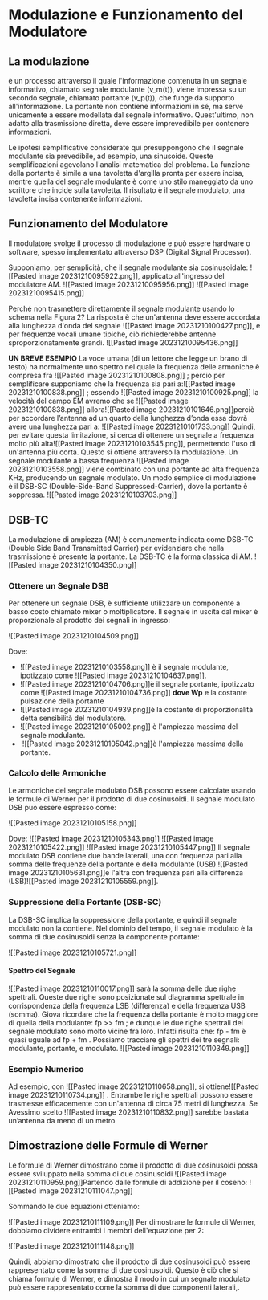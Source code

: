 # Modulazione e Funzionamento del Modulatore

## La **modulazione**
è un processo attraverso il quale l'informazione contenuta in un segnale informativo, chiamato segnale modulante \(v_m(t)\), viene impressa su un secondo segnale, chiamato portante \(v_p(t)\), che funge da supporto all'informazione. La portante non contiene informazioni in sé, ma serve unicamente a essere modellata dal segnale informativo. Quest'ultimo, non adatto alla trasmissione diretta, deve essere imprevedibile per contenere informazioni.

Le ipotesi semplificative considerate qui presuppongono che il segnale modulante sia prevedibile, ad esempio, una sinusoide. Queste semplificazioni agevolano l'analisi matematica del problema. La funzione della portante è simile a una tavoletta d'argilla pronta per essere incisa, mentre quella del segnale modulante è come uno stilo maneggiato da uno scrittore che incide sulla tavoletta. Il risultato è il segnale modulato, una tavoletta incisa contenente informazioni.

## Funzionamento del Modulatore

Il modulatore svolge il processo di modulazione e può essere hardware o software, spesso implementato attraverso DSP (Digital Signal Processor).

Supponiamo, per semplicità, che il segnale modulante sia cosinusoidale: ![[Pasted image 20231210095922.png]], applicato all'ingresso del modulatore AM.
![[Pasted image 20231210095956.png]]
![[Pasted image 20231210095415.png]]

Perché non trasmettere direttamente il segnale modulante usando lo schema nella Figura 2? La risposta è che un'antenna deve essere accordata alla lunghezza d'onda del segnale
![[Pasted image 20231210100427.png]], e per frequenze vocali umane tipiche, ciò richiederebbe antenne sproporzionatamente grandi.
![[Pasted image 20231210095436.png]]

**UN BREVE ESEMPIO**
La voce umana (di un lettore che legge un brano di testo) ha normalmente uno spettro nel quale la frequenza delle armoniche è compresa fra ![[Pasted image 20231210100808.png]] ; perciò per semplificare supponiamo che la frequenza sia pari a:![[Pasted image 20231210100838.png]] ; essendo  ![[Pasted image 20231210100925.png]] la velocità del campo EM avremo che se ![[Pasted image 20231210100838.png]] allora![[Pasted image 20231210101646.png]]perciò per accordare l’antenna ad un quarto della lunghezza d’onda essa dovrà avere una lunghezza pari a: 
![[Pasted image 20231210101733.png]]
Quindi, per evitare questa limitazione, si cerca di ottenere un segnale a frequenza molto più alta![[Pasted image 20231210103545.png]], permettendo l'uso di un'antenna più corta. Questo si ottiene attraverso la modulazione. Un segnale modulante a bassa frequenza ![[Pasted image 20231210103558.png]] viene combinato con una portante ad alta frequenza KHz, producendo un segnale modulato. Un modo semplice di modulazione è il DSB-SC (Double-Side-Band Suppressed-Carrier), dove la portante è soppressa.
![[Pasted image 20231210103703.png]]


## DSB-TC

La modulazione di ampiezza (AM) è comunemente indicata come DSB-TC (Double Side Band Transmitted Carrier) per evidenziare che nella trasmissione è presente la portante. La DSB-TC è la forma classica di AM.
![[Pasted image 20231210104350.png]]

### Ottenere un Segnale DSB

Per ottenere un segnale DSB, è sufficiente utilizzare un componente a basso costo chiamato mixer o moltiplicatore. Il segnale in uscita dal mixer è proporzionale al prodotto dei segnali in ingresso:

![[Pasted image 20231210104509.png]]

Dove:

- ![[Pasted image 20231210103558.png]] è il segnale modulante, ipotizzato come ![[Pasted image 20231210104637.png]].
- ![[Pasted image 20231210104706.png]]è il segnale portante, ipotizzato come ![[Pasted image 20231210104736.png]] 
**dove Wp** e la costante pulsazione della portante
- ![[Pasted image 20231210104939.png]]è la costante di proporzionalità detta sensibilità del modulatore.
- ![[Pasted image 20231210105002.png]]​ è l'ampiezza massima del segnale modulante.
- ​ ![[Pasted image 20231210105042.png]]è l'ampiezza massima della portante.

### Calcolo delle Armoniche

Le armoniche del segnale modulato DSB possono essere calcolate usando le formule di Werner per il prodotto di due cosinusoidi. Il segnale modulato DSB può essere espresso come:

![[Pasted image 20231210105158.png]]

Dove:
![[Pasted image 20231210105343.png]]
![[Pasted image 20231210105422.png]]
![[Pasted image 20231210105447.png]]
Il segnale modulato DSB contiene due bande laterali, una con frequenza pari alla somma delle frequenze della portante e della modulante (USB) ![[Pasted image 20231210105631.png]]e l'altra con frequenza pari alla differenza (LSB)![[Pasted image 20231210105559.png]].


### Suppressione della Portante (DSB-SC)

La DSB-SC implica la soppressione della portante, e quindi il segnale modulato non la contiene. Nel dominio del tempo, il segnale modulato è la somma di due cosinusoidi senza la componente portante:

![[Pasted image 20231210105721.png]]
#### Spettro del Segnale
![[Pasted image 20231210110017.png]]
sarà la somma delle due righe spettrali. Queste due righe sono posizionate sul diagramma spettrale in corrispondenza della frequenza LSB (differenza) e della frequenza USB (somma). Giova ricordare che la frequenza della portante è molto maggiore di quella della modulante: fp >> fm ; e dunque le due righe spettrali del segnale modulato sono molto vicine fra loro. Infatti risulta che:  fp - fm è quasi uguale ad fp + fm . Possiamo tracciare gli spettri dei tre segnali: modulante, portante, e modulato.
![[Pasted image 20231210110349.png]]

### Esempio Numerico

Ad esempio, con ![[Pasted image 20231210110658.png]], si ottiene![[Pasted image 20231210110734.png]] . Entrambe le righe spettrali possono essere trasmesse efficacemente con un'antenna di circa 75 metri di lunghezza. Se Avessimo scelto
![[Pasted image 20231210110832.png]]
 sarebbe bastata un’antenna da meno di un metro
## Dimostrazione delle Formule di Werner

Le formule di Werner dimostrano come il prodotto di due cosinusoidi possa essere sviluppato nella somma di due cosinusoidi
![[Pasted image 20231210110959.png]]Partendo dalle formule di addizione per il coseno:
![[Pasted image 20231210111047.png]]

Sommando le due equazioni otteniamo:

![[Pasted image 20231210111109.png]]
Per dimostrare le formule di Werner, dobbiamo dividere entrambi i membri dell'equazione per 2:

![[Pasted image 20231210111148.png]]

Quindi, abbiamo dimostrato che il prodotto di due cosinusoidi può essere rappresentato come la somma di due cosinusoidi. Questo è ciò che si chiama formule di Werner, e dimostra il modo in cui un segnale modulato può essere rappresentato come la somma di due componenti laterali,.
